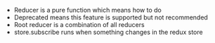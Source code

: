 - Reducer is a pure function which means how to do
- Deprecated means this feature is supported but not recommended
- Root reducer is a combination of all reducers
- store.subscribe runs when something changes in the redux store